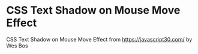 # CSS Text Shadow on Mouse Move Effect 
 

 CSS Text Shadow on Mouse Move Effect from https://javascript30.com/ by Wes Bos
